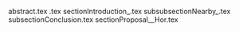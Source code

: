 abstract.tex
.tex
sectionIntroduction_.tex
subsubsectionNearby_.tex
subsectionConclusion.tex
sectionProposal__Hor.tex
